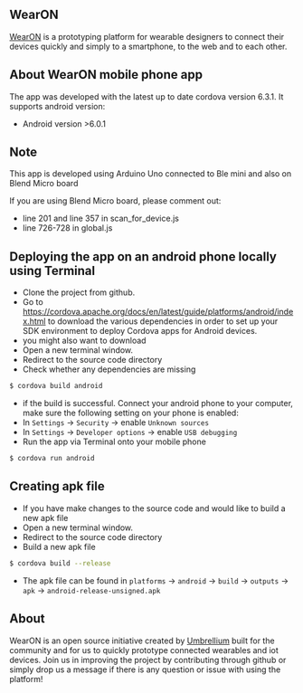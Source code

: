 ## WearON  
[WearON](http://umbrellium.co.uk/initiatives/wearon/) is a prototyping platform for wearable designers to connect their devices quickly and simply to a smartphone, to the web and to each other.

## About WearON mobile phone app 

The app was developed with the latest up to date cordova version 6.3.1. It supports android version: 
* Android version >6.0.1 

## Note

This app is developed using Arduino Uno connected to Ble mini and also on Blend Micro board 

If you are using Blend Micro board, please comment out:
* line 201 and line 357 in scan_for_device.js
* line 726-728 in global.js

## Deploying the app on an android phone locally using Terminal
* Clone the project from github. 
* Go to https://cordova.apache.org/docs/en/latest/guide/platforms/android/index.html to download the various dependencies in order to set up your SDK environment to deploy Cordova apps for Android devices. 
* you might also want to download
* Open a new terminal window.
* Redirect to the source code directory
* Check whether any dependencies are missing
```bash
$ cordova build android
```
* if the build is successful. Connect your android phone to your computer, make sure the following setting on your phone is enabled:
* In `Settings` -> `Security` -> enable `Unknown sources`
* In `Settings` -> `Developer options` -> enable `USB debugging`
* Run the app via Terminal onto your mobile phone
```bash
$ cordova run android
```
## Creating apk file
* If you have make changes to the source code and would like to build a new apk file
* Open a new terminal window.
* Redirect to the source code directory
* Build a new apk file
```bash
$ cordova build --release
```
* The apk file can be found in `platforms` -> `android` -> `build` -> `outputs` -> `apk` -> `android-release-unsigned.apk`

## About
WearON is an open source initiative created by [Umbrellium](http://umbrellium.co.uk/) built for the community and for us to quickly prototype connected wearables and iot devices. Join us in improving the project by contributing through github or simply drop us a message if there is any question or issue with using the platform!








